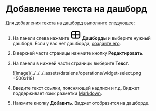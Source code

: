 # Добавление текста на дашборд

Для добавления [текста](../../dashboard/widget.md#text) на дашборд выполните следующее:


1. На панели слева нажмите ![image](../../../_assets/console-icons/layout-cells-large.svg) **Дашборды** и выберите нужный дашборд. Если у вас нет дашборда, [создайте его](create.md).
1. В верхней части страницы нажмите кнопку **Редактировать**.
1. На панели в нижней части страницы выберите **Текст**.

   ![image](../../../_assets/datalens/operations/widget-select.png =500x118)

1. Введите текст ссылки, поясняющей надписи и т.д. Виджет поддерживает язык разметки [Markdown](../../dashboard/markdown.md).
1. Нажмите кнопку **Добавить**. Виджет отобразится на дашборде.
